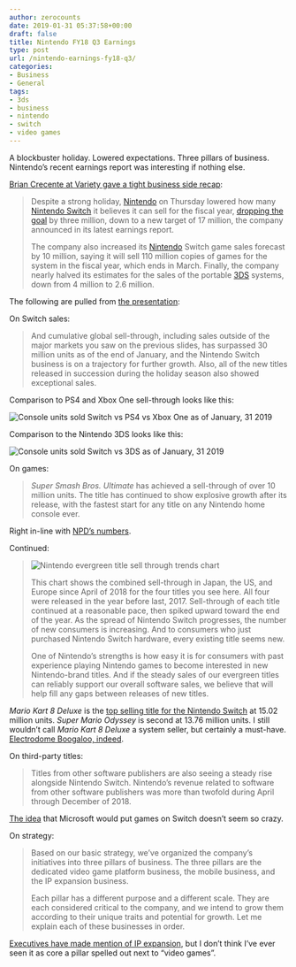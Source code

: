 ```yaml
---
author: zerocounts
date: 2019-01-31 05:37:58+00:00
draft: false
title: Nintendo FY18 Q3 Earnings
type: post
url: /nintendo-earnings-fy18-q3/
categories:
- Business
- General
tags:
- 3ds
- business
- nintendo
- switch
- video games
---
```


A blockbuster holiday. Lowered expectations. Three pillars of business. Nintendo’s recent earnings report was interesting if nothing else.

[Brian Crecente at Variety gave a tight business side recap](https://variety.com/2019/gaming/news/nintendo-switch-sales-forecast-dropped-1203124480/):

> Despite a strong holiday, [Nintendo](https://variety.com/t/nintendo/) on Thursday lowered how many [Nintendo Switch](https://variety.com/t/nintendo-switch/) it believes it can sell for the fiscal year, [dropping the goal](https://variety.com/2018/gaming/news/nintendo-president-retires-1202788302/) by three million, down to a new target of 17 million, the company announced in its latest earnings report.
>
> The company also increased its [Nintendo](https://variety.com/2019/gaming/news/gamestop-just-gave-up-on-trying-to-sell-company-1203122042/) Switch game sales forecast by 10 million, saying it will sell 110 million copies of games for the system in the fiscal year, which ends in March. Finally, the company nearly halved its estimates for the sales of the portable [3DS](https://variety.com/t/3ds/) systems, down from 4 million to 2.6 million.

The following are pulled from [the presentation](https://www.nintendo.co.jp/ir/pdf/2019/190201_2e.pdf):

On Switch sales:

> And cumulative global sell-through, including sales outside of the major markets you saw on the previous slides, has surpassed 30 million units as of the end of January, and the Nintendo Switch business is on a trajectory for further growth. Also, all of the new titles released in succession during the holiday season also showed exceptional sales.

Comparison to PS4 and Xbox One sell-through looks like this:

![Console units sold Switch vs PS4 vs Xbox One as of January, 31 2019](/2019-01-31-units-sold-switch-ps4-xboxone.png)

Comparison to the Nintendo 3DS looks like this:

![Console units sold Switch vs 3DS as of January, 31 2019](/2019-01-31-units-sold-switch-3ds.png)

On games:

> _Super Smash Bros. Ultimate_ has achieved a sell-through of over 10 million units. The title has continued to show explosive growth after its release, with the fastest start for any title on any Nintendo home console ever.

Right in-line with [NPD’s numbers](/2019/01/23/switch-is-selling-like-wii-thanks-to-traditional-nintendo-games/).

Continued:

> ![Nintendo evergreen title sell through trends chart](/nintendo-evergreen-title-sell-through-trends-2019-01-31.jpeg)
>
> This chart shows the combined sell-through in Japan, the US, and Europe since April of 2018 for the four titles you see here. All four were released in the year before last, 2017. Sell-through of each title continued at a reasonable pace, then spiked upward toward the end of the year. As the spread of Nintendo Switch progresses, the number of new consumers is increasing. And to consumers who just purchased Nintendo Switch hardware, every existing title seems new.
>
> One of Nintendo’s strengths is how easy it is for consumers with past experience playing Nintendo games to become interested in new Nintendo-brand titles. And if the steady sales of our evergreen titles can reliably support our overall software sales, we believe that will help fill any gaps between releases of new titles.

_Mario Kart 8 Deluxe_ is the [top selling title for the Nintendo Switch](https://www.nintendo.co.jp/ir/en/finance/software/index.html) at 15.02 million units. _Super Mario Odyssey_ is second at 13.76 million units. I still wouldn’t call _Mario Kart 8 Deluxe_ a system seller, but certainly a must-have. [Electrodome Boogaloo, indeed](/2017/04/30/hail-mario-2-electrodrome-boogaloo/).

On third-party titles:

> Titles from other software publishers are also seeing a steady rise alongside Nintendo Switch. Nintendo’s revenue related to software from other software publishers was more than twofold during April through December of 2018.

[The idea](/2019/01/21/activision-microsoft-and-platforms/) that Microsoft would put games on Switch doesn’t seem so crazy.

On strategy:

> Based on our basic strategy, we’ve organized the company’s initiatives into three pillars of business. The three pillars are the dedicated video game platform business, the mobile business, and the IP expansion business.
>
> Each pillar has a different purpose and a different scale. They are each considered critical to the company, and we intend to grow them according to their unique traits and potential for growth. Let me explain each of these businesses in order.

[Executives have made mention of IP expansion](/2017/01/15/reggie-fils-aime-i-dont-mind-how-you-interact-with-our-ip-as-long-as-youre-interacting-with-it-every-day/), but I don’t think I’ve ever seen it as core a pillar spelled out next to “video games”.